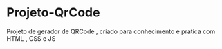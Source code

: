 # Projeto-QrCode
 Projeto de gerador de QRCode , criado para conhecimento e pratica com HTML , CSS e JS
